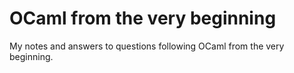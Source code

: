 # OCaml from the very beginning

My notes and answers to questions following OCaml from the very beginning. 